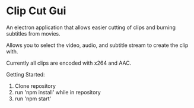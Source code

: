 # Clip Cut Gui
An electron application that allows easier cutting of clips and burning subtitles from movies.

Allows you to select the video, audio, and subtitle stream to create the clip with. 

Currently all clips are encoded with x264 and AAC. 

Getting Started:
1. Clone repository
2. run 'npm install' while in repository
3. run 'npm start'
